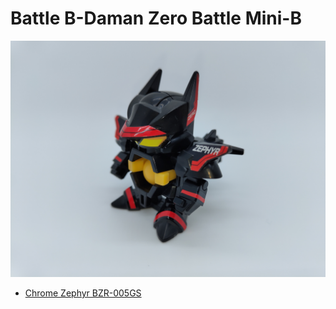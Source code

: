 # Battle B-Daman Zero Battle Mini-B
![Chrome Zephyr BZR-005GS](https://raw.githubusercontent.com/chent7/battlebdaman/master/Battle%20B-Daman%20Zero%20Battle%20Mini-B/Chrome%20Zephyr%20BZR-005GS/IMG_20230611_003425041.jpg)
 - [Chrome Zephyr BZR-005GS](https://github.com/chent7/battlebdaman/blob/master/Battle%20B-Daman%20Zero%20Battle%20Mini-B/Chrome%20Zephyr%20BZR-005GS/README.md)

